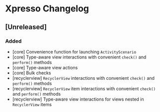 # Xpresso Changelog

## [Unreleased]

### Added
- [core] Convenience function for launching `ActivityScenario`
- [core] Type-aware view interactions with convenient `check()` and `perform()` methods
- [core] Type-aware view actions
- [core] Bulk checks
- [recyclerview] `RecyclerView` interactions with convenient `check()` and `perform()` methods
- [recyclerview] `RecyclerView` item interactions with convenient `check()` and `perform()` methods
- [recyclerview] Type-aware view interactions for views nested in `RecyclerView` items
